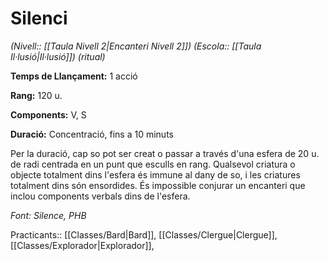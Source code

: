 # Silenci

*(Nivell:: [[Taula Nivell 2|Encanteri Nivell 2]]) (Escola:: [[Taula Il·lusió|Il·lusió]]) (ritual)*

**Temps de Llançament:** 1 acció

**Rang:** 120 u.

**Components:** V, S

**Duració:** Concentració, fins a 10 minuts

Per la duració, cap so pot ser creat o passar a través d'una esfera de 20 u. de radi centrada en un punt que esculls en rang. Qualsevol criatura o objecte totalment dins l'esfera és immune al dany de so, i les criatures totalment dins són ensordides. És impossible conjurar un encanteri que inclou components verbals dins de l'esfera.


*Font: Silence, PHB*



Practicants:: [[Classes/Bard|Bard]], [[Classes/Clergue|Clergue]], [[Classes/Explorador|Explorador]],